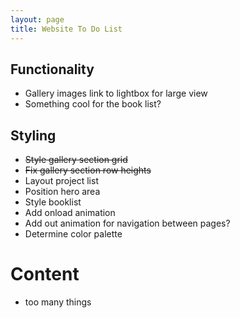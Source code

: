 ```yaml
---
layout: page
title: Website To Do List
---
```


## Functionality
* Gallery images link to lightbox for large view
* Something cool for the book list?

## Styling
* ~~Style gallery section grid~~
* ~~Fix gallery section row heights~~
* Layout project list
* Position hero area
* Style booklist
* Add onload animation
* Add out animation for navigation between pages?
* Determine color palette

# Content
* too many things